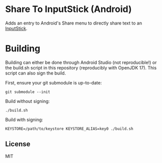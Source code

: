 # Share To InputStick (Android)

Adds an entry to Android's Share menu to directly share text to an [InputStick](http://inputstick.com/).

# Building

Building can either be done through Android Studio (not reproducible!) or the build.sh script in this repository (reproducibly with OpenJDK 17). This script can also sign the build.

First, ensure your git submodule is up-to-date:
```
git submodule --init
```

Build without signing:
```
./build.sh
```

Build with signing:
```
KEYSTORE=/path/to/keystore KEYSTORE_ALIAS=key0 ./build.sh
```

## License

MIT
